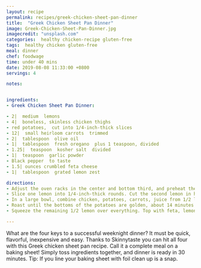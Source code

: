 ```yaml
---
layout: recipe
permalink: recipes/greek-chicken-sheet-pan-dinner
title:  "Greek Chicken Sheet Pan Dinner"
image: Greek-Chicken-Sheet-Pan-Dinner.jpg
imagecredit: "unsplash.com"
categories:  healthy chicken-recipe gluten-free
tags:  healthy chicken gluten-free
meal: dinner
chef: foodwage
time: under 40 mins
date: 2019-08-08 11:33:00 +0800
servings: 4

notes:


ingredients:
- Greek Chicken Sheet Pan Dinner:

- 2|  medium  lemons
- 4|  boneless, skinless chicken thighs
- red potatoes,  cut into 1/4-inch-thick slices
- 12|  small heirloom carrots  trimmed
- 2|  tablespoon  olive oil
- 1|  tablespoon  fresh oregano  plus 1 teaspoon, divided
- 1.25|  teaspoon  kosher salt  divided
- 1|  teaspoon  garlic powder
- Black pepper  to taste
- 1.5| ounces crumbled feta cheese 
- 1|  tablespoon  grated lemon zest

directions:
- Adjust the oven racks in the center and bottom third, and preheat the oven to 450°F (232ºC). Line two large rimmed baking sheets with foil and spray with oil.
- Slice one lemon into 1/4-inch-thick rounds. Cut the second lemon in half.
- In a large bowl, combine chicken, potatoes, carrots, juice from 1/2 lemon, olive oil, 1 tablespoon oregano, 1 teaspoon salt, garlic powder and pepper to taste, and toss well with hands until everything is evenly coated. Spread out in a single layer along with the lemon slices, without overcrowding, onto the prepared baking sheets.
- Roast until the bottoms of the potatoes are golden, about 14 minutes. Flip the potatoes and carrots, rotate the baking sheets and roast until carrots are tender, potatoes are golden on both sides and chicken is cooked through, another 14 minutes.
- Squeeze the remaining 1/2 lemon over everything. Top with feta, lemon zest, 1/4 teaspoon salt, pepper and 1 teaspoon oregano. Serve immediately.

---
```


What are the four keys to a successful weeknight dinner? It must be quick, flavorful, inexpensive and easy. Thanks to Skinnytaste you can hit all four with this Greek chicken sheet pan recipe. Call it a complete meal on a baking sheet! Simply toss ingredients together, and dinner is ready in 30 minutes. Tip: If you line your baking sheet with foil clean up is a snap.